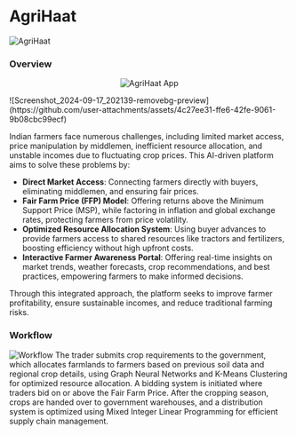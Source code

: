 # AgriHaat
![AgriHaat](./assets/Logo.png)
### Overview
<p align="center">
  <img src="https://github.com/user-attachments/assets/710aae3e-4cb3-46b6-92ae-d22684ad4ca9" alt="AgriHaat App"/>
</p>
![Screenshot_2024-09-17_202139-removebg-preview](https://github.com/user-attachments/assets/4c27ee31-ffe6-42fe-9061-9b08cbc99ecf)


Indian farmers face numerous challenges, including limited market access, price manipulation by middlemen, inefficient resource allocation, and unstable incomes due to fluctuating crop prices. This AI-driven platform aims to solve these problems by:

- **Direct Market Access**: Connecting farmers directly with buyers, eliminating middlemen, and ensuring fair prices.
- **Fair Farm Price (FFP) Model**: Offering returns above the Minimum Support Price (MSP), while factoring in inflation and global exchange rates, protecting farmers from price volatility.
- **Optimized Resource Allocation System**: Using buyer advances to provide farmers access to shared resources like tractors and fertilizers, boosting efficiency without high upfront costs.
- **Interactive Farmer Awareness Portal**: Offering real-time insights on market trends, weather forecasts, crop recommendations, and best practices, empowering farmers to make informed decisions.

Through this integrated approach, the platform seeks to improve farmer profitability, ensure sustainable incomes, and reduce traditional farming risks.

### Workflow
![Workflow](https://github.com/user-attachments/assets/a99f5922-36f9-44fa-98a2-590737e86330)
The trader submits crop requirements to the government, which allocates farmlands to farmers based on previous soil data and regional crop details, using Graph Neural Networks and K-Means Clustering for optimized resource allocation. A bidding system is initiated where traders bid on or above the Fair Farm Price. After the cropping season, crops are handed over to government warehouses, and a distribution system is optimized using Mixed Integer Linear Programming for efficient supply chain management.



